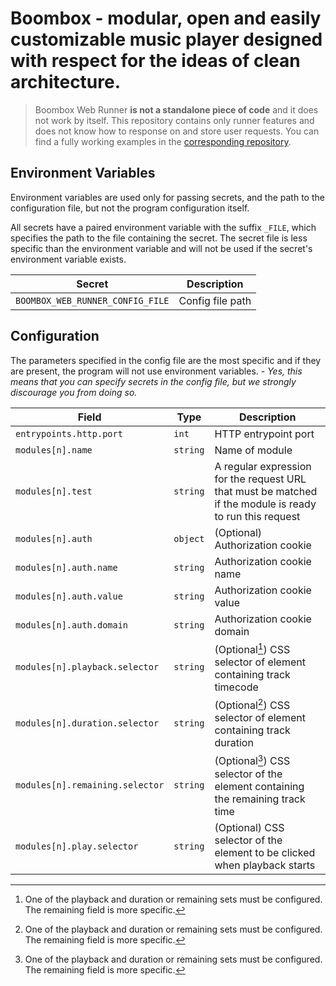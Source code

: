 # Boombox - modular, open and easily customizable music player designed with respect for the ideas of clean architecture.

> Boombox Web Runner **is not a standalone piece of code** and it does not work by itself.
> This repository contains only runner features and does not know how to response on and store user requests.
> You can find a fully working examples in the [corresponding repository](https://github.com/gmvrpw/boombox).

## Environment Variables
Environment variables are used only for passing secrets, and the path to the configuration file, but not the program configuration itself.

All secrets have a paired environment variable with the suffix `_FILE`,
which specifies the path to the file containing the secret.
The secret file is less specific than the environment variable
and will not be used if the secret's environment variable exists.

| Secret                               | Description                                |
|--------------------------------------|--------------------------------------------|
| `BOOMBOX_WEB_RUNNER_CONFIG_FILE`     | Config file path                           |

## Configuration
The parameters specified in the config file are the most specific and if they are present, the program will not use environment variables.
*- Yes, this means that you can specify secrets in the config file, but we strongly discourage you from doing so.*

| Field                           | Type     | Description                                                                                                |
|---------------------------------|----------|------------------------------------------------------------------------------------------------------------|
| `entrypoints.http.port`         | `int`    | HTTP entrypoint port                                                                                       |
| `modules[n].name`               | `string` | Name of module                                                                                             |
| `modules[n].test`               | `string` | A regular expression for the request URL that must be matched if the module is ready to run this request |
| `modules[n].auth`               | `object` | (Optional) Authorization cookie                                                                            |
| `modules[n].auth.name`          | `string` | Authorization cookie name                                                                                  |
| `modules[n].auth.value`         | `string` | Authorization cookie value                                                                                 |
| `modules[n].auth.domain`        | `string` | Authorization cookie domain                                                                                |
| `modules[n].playback.selector`  | `string` | (Optional[^1]) CSS selector of element containing track timecode                                           |
| `modules[n].duration.selector`  | `string` | (Optional[^1]) CSS selector of element containing track duration                                           |
| `modules[n].remaining.selector` | `string` | (Optional[^1]) CSS selector of the element containing the remaining track time                             |
| `modules[n].play.selector`      | `string` | (Optional) CSS selector of the element to be clicked when playback starts                                  |

[^1]: One of the playback and duration or remaining sets must be configured. The remaining field is more specific.
